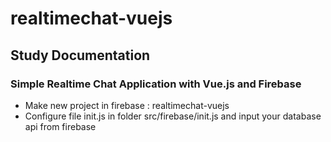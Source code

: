 # realtimechat-vuejs
<h2>Study Documentation</h2>
<h3>Simple Realtime Chat Application with Vue.js and Firebase</h3> 
<ul>
    <li>Make new project in firebase : realtimechat-vuejs</li>
    <li>Configure file init.js in folder src/firebase/init.js and input your database api from firebase</li>
</ul>